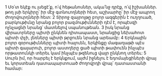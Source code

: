 1 Մօ՛տ եկէք ու լսեցէ՛ք, ո՛վ հեթանոսներ,
ակա՛նջ դրէք, ո՛վ իշխաններ.
թող լսի երկիրը՝ իր մէջ գտնուողների հետ,
աշխարհը՝ իր մէջ ապրող ժողովուրդների հետ:
2 Տիրոջ զայրոյթը բոլոր ազգերին է ուղղուած,
բարկութիւնը նրանց բոլոր բազմութիւնների դէմ է,
որպէսզի ոչնչացնի նրանց՝ մատնելով սպանութեան.
3 իսկ նրանց վիրաւորները պիտի ընկնեն դիտապաստ,
նրանցից նեխահոտ պիտի փչի,
լեռները պիտի թրջուեն նրանց արեամբ:
4 Երկնային բոլոր զօրութիւնները պիտի հալուեն,
երկինքը մագաղաթի պէս պիտի գալարուի,
բոլոր աստղերը ցած պիտի թափուեն ինչպէս որթատունկի տերեւ
կամ ինչպէս թզենուց վայր ընկնող տերեւ:
5 Սուրն իմ, որ հարբել է երկնքում,
այժմ իջնելու է եդոմայեցիների վրայ
եւ կորստեան դատապարտուած ժողովրդի վրայ՝
դատաստանի համար:
